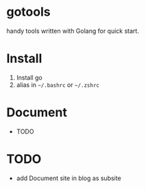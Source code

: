 # gotools
handy tools written with Golang for quick start.

# Install

1. Install go
2. alias in `~/.bashrc` or `~/.zshrc`

# Document

- TODO

# TODO

- add Document site in blog as subsite
